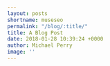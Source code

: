 ```yaml
---
layout: posts
shortname: museseo
permalink: "/blog/:title/"
title: A Blog Post
date: 2018-01-28 10:39:24 +0000
author: Michael Perry
image: ''
---
```


